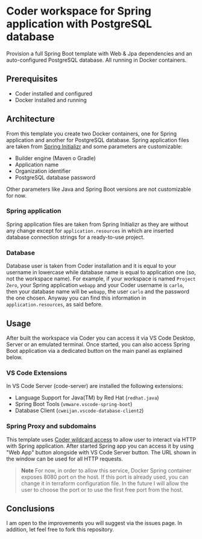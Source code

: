 # Coder workspace for Spring application with PostgreSQL database

Provision a full Spring Boot template with Web & Jpa dependencies and an auto-configured PostgreSQL database. All running in Docker containers.

## Prerequisites

- Coder installed and configured
- Docker installed and running

## Architecture

From this template you create two Docker containers, one for Spring application and another for PostgreSQL database. Spring application files are taken from [Spring Initializr](https://start.spring.io) and some parameters are customizable:

- Builder engine (Maven o Gradle)
- Application name
- Organization identifier
- PostgreSQL database password

Other parameters like Java and Spring Boot versions are not customizable for now.

### Spring application

Spring application files are taken from Spring Initializr as they are without any change except for `application.resources` in which are inserted database connection strings for a ready-to-use project.

### Database

Database user is taken from Coder installation and it is equal to your username in lowercase while database name is equal to application one (so, not the workspace name). For example, if your workspace is named `Project Zero`, your Spring application `webapp` and your Coder username is `carlo`, then your database name will be `webapp`, the user `carlo` and the password the one chosen. Anyway you can find this information in `application.resources`, as said before. 

## Usage

After built the workspace via Coder you can access it via VS Code Desktop, Server or an emulated terminal. Once started, you can also access Spring Boot application via a dedicated button on the main panel as explained below.

### VS Code Extensions 

In VS Code Server (code-server) are installed the following extensions:

- Language Support for Java(TM) by Red Hat (`redhat.java`)
- Spring Boot Tools (`vmware.vscode-spring-boot`)
- Database Client (`cweijan.vscode-database-client2`)

### Spring Proxy and subdomains

This template uses [Coder wildcard access](https://coder.com/docs/admin/configure#wildcard-access-url) to allow user to interact via HTTP with Spring application. After started Spring app you can access it by using "Web App" button alongside with VS Code Server button. The URL shown in the window can be used for all HTTP requests.

> **Note**
> For now, in order to allow this service, Docker Spring container exposes 8080 port on the host. If this port is already used, you can change it in terraform configuration file. 
> In the future I will allow the user to choose the port or to use the first free port from the host.

## Conclusions

I am open to the improvements you will suggest via the issues page. In addition, let feel free to fork this repository. 
